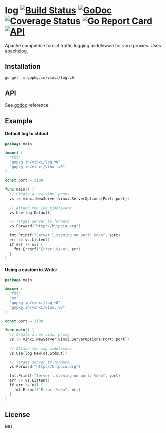 # log [![Build Status](https://travis-ci.org/vinxi/log.png)](https://travis-ci.org/vinxi/log) [![GoDoc](https://godoc.org/github.com/vinxi/log?status.svg)](https://godoc.org/github.com/vinxi/log) [![Coverage Status](https://coveralls.io/repos/github/vinxi/log/badge.svg?branch=master)](https://coveralls.io/github/vinxi/log?branch=master) [![Go Report Card](https://goreportcard.com/badge/github.com/vinxi/log)](https://goreportcard.com/report/github.com/vinxi/log) [![API](https://img.shields.io/badge/vinxi-core-green.svg?style=flat)](https://godoc.org/github.com/vinxi/log) 

Apache compatible format traffic logging middleware for vinxi proxies. 
Uses [apachelog](https://github.com/h2non/apachelog).

## Installation

```bash
go get -u gopkg.in/vinxi/log.v0
```

## API

See [godoc](https://godoc.org/github.com/vinxi/log) reference.

## Example

#### Default log to stdout

```go
package main

import (
  "fmt"
  "gopkg.in/vinxi/log.v0"
  "gopkg.in/vinxi/vinxi.v0"
)

const port = 3100

func main() {
  // Create a new vinxi proxy
  vs := vinxi.NewServer(vinxi.ServerOptions{Port: port})
  
  // Attach the log middleware 
  vs.Use(log.Default)
  
  // Target server to forward
  vs.Forward("http://httpbin.org")

  fmt.Printf("Server listening on port: %d\n", port)
  err := vs.Listen()
  if err != nil {
    fmt.Errorf("Error: %s\n", err)
  }
}
```

#### Using a custom io.Writer

```go
package main

import (
  "fmt"
  "os"
  "gopkg.in/vinxi/log.v0"
  "gopkg.in/vinxi/vinxi.v0"
)

const port = 3100

func main() {
  // Create a new vinxi proxy
  vs := vinxi.NewServer(vinxi.ServerOptions{Port: port})
  
  // Attach the log middleware 
  vs.Use(log.New(os.Stdout))
  
  // Target server to forward
  vs.Forward("http://httpbin.org")

  fmt.Printf("Server listening on port: %d\n", port)
  err := vs.Listen()
  if err != nil {
    fmt.Errorf("Error: %s\n", err)
  }
}
```

## License

MIT

